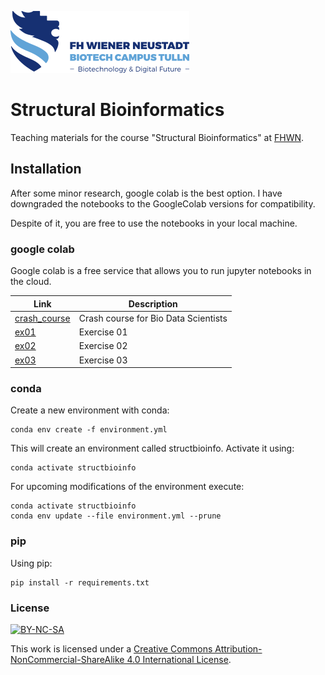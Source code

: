 ![logo](imgs/logo.png)

# Structural Bioinformatics

Teaching materials for the course "Structural Bioinformatics" at [FHWN](https://tulln.fhwn.ac.at/studiengang/bio-data-science).

## Installation

After some minor research, google colab is the best option.
I have downgraded the notebooks to the GoogleColab versions for compatibility.

Despite of it, you are free to use the notebooks in your local machine.

### google colab

Google colab is a free service that allows you to run jupyter notebooks in the cloud.

| Link                                                                                                                               | Description                          |
|------------------------------------------------------------------------------------------------------------------------------------|--------------------------------------|
| [crash_course](https://colab.research.google.com/github/yerkoescalona/structural_bioinformatics/blob/main/ex00/crash_course.ipynb) | Crash course for Bio Data Scientists |
| [ex01](https://colab.research.google.com/github/yerkoescalona/structural_bioinformatics/blob/main/ex01/ex01.ipynb)                 | Exercise 01                          |
| [ex02](https://colab.research.google.com/github/yerkoescalona/structural_bioinformatics/blob/main/ex02/ex02.ipynb)                 | Exercise 02                          |
| [ex03](https://colab.research.google.com/github/yerkoescalona/structural_bioinformatics/blob/main/ex03/ex03.ipynb)                 | Exercise 03                          |


### conda

Create a new environment with conda:

    conda env create -f environment.yml

This will create an environment called structbioinfo. Activate it using:

    conda activate structbioinfo

For upcoming modifications of the environment execute:

    conda activate structbioinfo
    conda env update --file environment.yml --prune

### pip

Using pip:

    pip install -r requirements.txt


### License
[![BY-NC-SA](https://i.creativecommons.org/l/by-nc-sa/4.0/88x31.png)](http://creativecommons.org/licenses/by-nc-sa/4.0/)


This work is licensed under a [Creative Commons Attribution-NonCommercial-ShareAlike 4.0 International License](http://creativecommons.org/licenses/by-nc-sa/4.0/).
